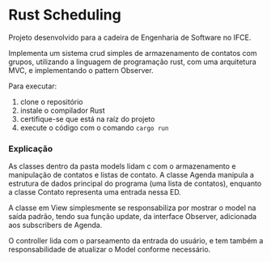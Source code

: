 # Rust Scheduling

Projeto desenvolvido para a cadeira de Engenharia de Software no IFCE.

Implementa um sistema crud simples de armazenamento de contatos com grupos,
utilizando a linguagem de programação rust, com uma arquitetura MVC, e
implementando o pattern Observer.

Para executar:

1. clone o repositório
2. instale o compilador Rust
3. certifique-se que está na raíz do projeto
4. execute o código com o comando `cargo run`

### Explicação

As classes dentro da pasta models lidam c
com o armazenamento e manipulação de contatos e listas de contato. A classe Agenda manipula a estrutura de dados principal do programa (uma lista de contatos), enquanto a classe Contato representa uma entrada nessa ED.

A classe em View simplesmente se responsabiliza por mostrar o model na saída padrão, tendo sua função update, da interface Observer, adicionada aos subscribers de Agenda.

O controller lida com o parseamento da entrada do usuário, e tem também a responsabilidade de atualizar o Model conforme necessário.
